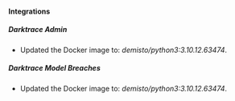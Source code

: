 #### Integrations
##### Darktrace Admin
- Updated the Docker image to: *demisto/python3:3.10.12.63474*.
##### Darktrace Model Breaches
- Updated the Docker image to: *demisto/python3:3.10.12.63474*.
